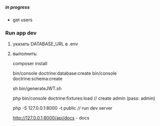 ##### in progress

* get users

### Run app dev
1) указать DATABASE_URL в .env
2) выполнить:

    
    composer install
    
    bin/console doctrine:database:create
    bin/console doctrine:schema:create
    
    sh bin/generateJWT.sh
    
    php bin/console doctrine:fixtures:load // create admin (pass: admin)
    
    php -S 127.0.0.1:8000 -t public // run dev server
   
   http://127.0.0.1:8000/api/docs - docs
    